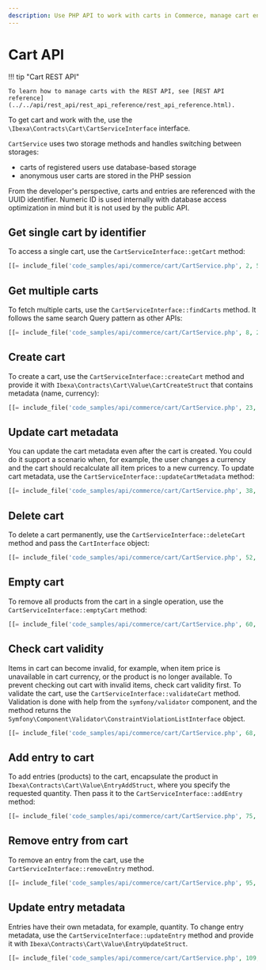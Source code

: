 ```yaml
---
description: Use PHP API to work with carts in Commerce, manage cart entries, or validate products.
---
```


# Cart API

!!! tip "Cart REST API"

    To learn how to manage carts with the REST API, see [REST API reference](../../api/rest_api/rest_api_reference/rest_api_reference.html).

To get cart and work with the, use the `\Ibexa\Contracts\Cart\CartServiceInterface` interface.

`CartService` uses two storage methods and handles switching between storages:

- carts of registered users use database-based storage
- anonymous user carts are stored in the PHP session

From the developer's perspective, carts and entries are referenced with the UUID identifier. 
Numeric ID is used internally with database access optimization in mind but it is not used by the public API.

## Get single cart by identifier

To access a single cart, use the `CartServiceInterface::getCart` method:


``` php
[[= include_file('code_samples/api/commerce/cart/CartService.php', 2, 5) =]]
```

## Get multiple carts

To fetch multiple carts, use the `CartServiceInterface::findCarts` method. 
It follows the same search Query pattern as other APIs:

``` php
[[= include_file('code_samples/api/commerce/cart/CartService.php', 8, 20) =]]
```

## Create cart

To create a cart, use the `CartServiceInterface::createCart` method and provide 
it with `Ibexa\Contracts\Cart\Value\CartCreateStruct` that contains metadata (name, currency):

``` php
[[= include_file('code_samples/api/commerce/cart/CartService.php', 23, 35) =]]
```

## Update cart metadata

You can update the cart metadata even after the cart is created. 
You could do it support a scenario when, for example, the user changes a currency 
and the cart should recalculate all item prices to a new currency. 
To update cart metadata, use the `CartServiceInterface::updateCartMetadata` method:

``` php
[[= include_file('code_samples/api/commerce/cart/CartService.php', 38, 49) =]]
```

## Delete cart

To delete a cart permanently, use the `CartServiceInterface::deleteCart` method 
and pass the `CartInterface` object:

``` php
[[= include_file('code_samples/api/commerce/cart/CartService.php', 52, 57) =]]
```

## Empty cart

To remove all products from the cart in a single operation, use the 
`CartServiceInterface::emptyCart` method:

``` php
[[= include_file('code_samples/api/commerce/cart/CartService.php', 60, 65) =]]
```

## Check cart validity

Items in cart can become invalid, for example, when item price is unavailable 
in cart currency, or the product is no longer available. 
To prevent checking out cart with invalid items, check cart validity first. 
To  validate the cart, use the `CartServiceInterface::validateCart` method. 
Validation is done with help from the `symfony/validator` component, and the method 
returns the `Symfony\Component\Validator\ConstraintViolationListInterface` object.

``` php
[[= include_file('code_samples/api/commerce/cart/CartService.php', 68, 72) =]]
```

## Add entry to cart

To add entries (products) to the cart, encapsulate the product in `Ibexa\Contracts\Cart\Value\EntryAddStruct`, where you specify the requested quantity.
Then pass it to the `CartServiceInterface::addEntry` method: 

``` php
[[= include_file('code_samples/api/commerce/cart/CartService.php', 75, 92) =]]
```

## Remove entry from cart

To remove an entry from the cart, use the `CartServiceInterface::removeEntry` method.

``` php
[[= include_file('code_samples/api/commerce/cart/CartService.php', 95, 106) =]]
```

## Update entry metadata

Entries have their own metadata, for example, quantity. 
To change entry metadata, use the `CartServiceInterface::updateEntry` method 
and provide it with `Ibexa\Contracts\Cart\Value\EntryUpdateStruct`.

``` php
[[= include_file('code_samples/api/commerce/cart/CartService.php', 109, 127) =]]
```
